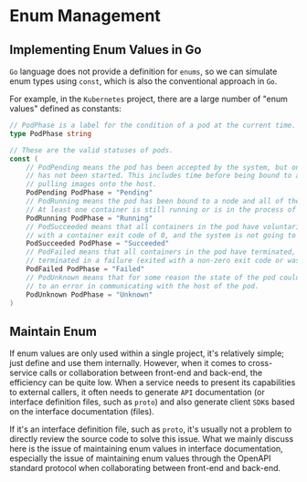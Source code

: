 # Enum Management

## Implementing Enum Values in Go

`Go` language does not provide a definition for `enums`, so we can simulate enum types using `const`, which is also the conventional approach in `Go`.

For example, in the `Kubernetes` project, there are a large number of "enum values" defined as constants:

```go
// PodPhase is a label for the condition of a pod at the current time.
type PodPhase string

// These are the valid statuses of pods.
const (
    // PodPending means the pod has been accepted by the system, but one or more of the containers
    // has not been started. This includes time before being bound to a node, as well as time spent
    // pulling images onto the host.
    PodPending PodPhase = "Pending"
    // PodRunning means the pod has been bound to a node and all of the containers have been started.
    // At least one container is still running or is in the process of being restarted.
    PodRunning PodPhase = "Running"
    // PodSucceeded means that all containers in the pod have voluntarily terminated
    // with a container exit code of 0, and the system is not going to restart any of these containers.
    PodSucceeded PodPhase = "Succeeded"
    // PodFailed means that all containers in the pod have terminated, and at least one container has
    // terminated in a failure (exited with a non-zero exit code or was stopped by the system).
    PodFailed PodPhase = "Failed"
    // PodUnknown means that for some reason the state of the pod could not be obtained, typically due
    // to an error in communicating with the host of the pod.
    PodUnknown PodPhase = "Unknown"
)
```

## Maintain Enum

If enum values are only used within a single project, it's relatively simple; just define and use them internally. However, when it comes to cross-service calls or collaboration between front-end and back-end, the efficiency can be quite low. When a service needs to present its capabilities to external callers, it often needs to generate `API` documentation (or interface definition files, such as `proto`) and also generate client `SDK`s based on the interface documentation (files).

If it's an interface definition file, such as `proto`, it's usually not a problem to directly review the source code to solve this issue. What we mainly discuss here is the issue of maintaining enum values in interface documentation, especially the issue of maintaining enum values through the OpenAPI standard protocol when collaborating between front-end and back-end.
